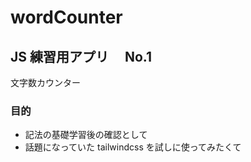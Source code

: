 # wordCounter

## JS 練習用アプリ　 No.1

文字数カウンター

### 目的

- 記法の基礎学習後の確認として
- 話題になっていた tailwindcss を試しに使ってみたくて

